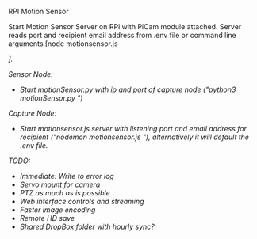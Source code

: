 RPI Motion Sensor

Start Motion Sensor Server on RPi with PiCam module attached. Server reads port and recipient email address from .env 
file or command line arguments [node motionsensor.js <address> <port>].


Sensor Node:
  - Start motionSensor.py with ip and port of capture node ("python3 motionSensor.py <ip> <port>")

Capture Node:
  - Start motionsensor.js server with listening port and email address for recipient ("nodemon motionsensor.js <port> <email>"), alternatively it will default the .env file.


TODO: 
 - Immediate: Write to error log
 - Servo mount for camera
 - PTZ as much as is possible
 - Web interface controls and streaming
 - Faster image encoding
 - Remote HD save 
  - Shared DropBox folder with hourly sync?
